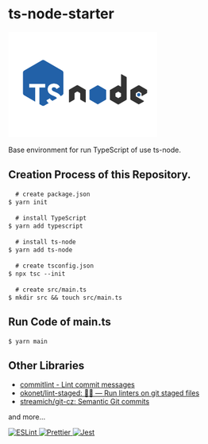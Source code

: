 # ts-node-starter

<a href="https://typestrong.org/ts-node/">
<img alt="TS-Node" src="https://raw.githubusercontent.com/TypeStrong/ts-node/main/logo.svg" 
  width="300"
/>
</a>

Base environment for run TypeScript of use ts-node.

## Creation Process of this Repository.

```
  # create package.json
$ yarn init

  # install TypeScript
$ yarn add typescript

  # install ts-node
$ yarn add ts-node

  # create tsconfig.json
$ npx tsc --init

  # create src/main.ts
$ mkdir src && touch src/main.ts
```

## Run Code of main.ts

```
$ yarn main
```

## Other Libraries

- [commitlint - Lint commit messages](https://commitlint.js.org/#/)
- [okonet/lint-staged: 🚫💩 — Run linters on git staged files](https://github.com/okonet/lint-staged)
- [streamich/git-cz: Semantic Git commits](https://github.com/streamich/git-cz)

and more...

<a href="https://eslint.org/icon-512.png">
<img alt="ESLint" src="https://www.vectorlogo.zone/logos/eslint/eslint-ar21.png"
  width="300"
/>
</a>

<a href="https://prettier.io/">
<img alt="Prettier" src="https://gregberge.com/static/a15f8dc6cde9d6dc9e94a2edb43b6108/2ceb4/banner.png"
  width="300"
/>

</a>
<a href="https://jestjs.io/ja/">
<img alt="Jest" src="https://jestjs.io/ja/img/opengraph.png"
  width="300"
/>
</a>
